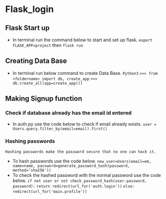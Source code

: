 # Flask_login
## Flask Start up
  - In terminal run the command below to start and set up flask.
    `export FLASK_APP=project`
    then
    `flask run`
## Creating Data Base
  - In terminal run below command to create Data Base.
    `Python3`
    `>>> from <foldername> import db, create_app`
    `>>> db.create_all(app=create_app())`
## Making Signup function
### Check if database already has the email id entered  
  - In auth.py use the code below to check if email already exists.
    `user = Users.query.filter_by(email=email).first()`
### Hashing passwords
    Hashing passwords make the password secure that no one can hack it.
  - To hash passwords use the code below.
    `new_user=Users(email=em, name=name, password=generate_password_hash(password, method='sha256'))`
  - To check the hashed password with the normal password use the code below.
    `if not user or not check_password_hash(user.password, password):`
       `return redirect(url_for('auth.login'))`
     `else:`
         `redirect(url_for('main.profile'))`
